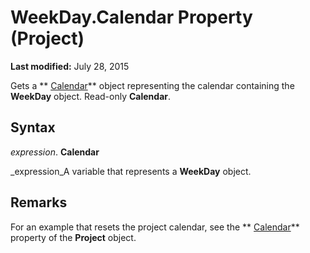 
# WeekDay.Calendar Property (Project)

 **Last modified:** July 28, 2015

Gets a  ** [Calendar](2d3b0f05-4762-0058-15d4-47e1d2b9d9a9.md)** object representing the calendar containing the **WeekDay** object. Read-only **Calendar**.

## Syntax

 _expression_. **Calendar**

 _expression_A variable that represents a  **WeekDay** object.


## Remarks

For an example that resets the project calendar, see the  ** [Calendar](0496a31e-7469-57e0-7675-ac9c6677f992.md)** property of the **Project** object.

